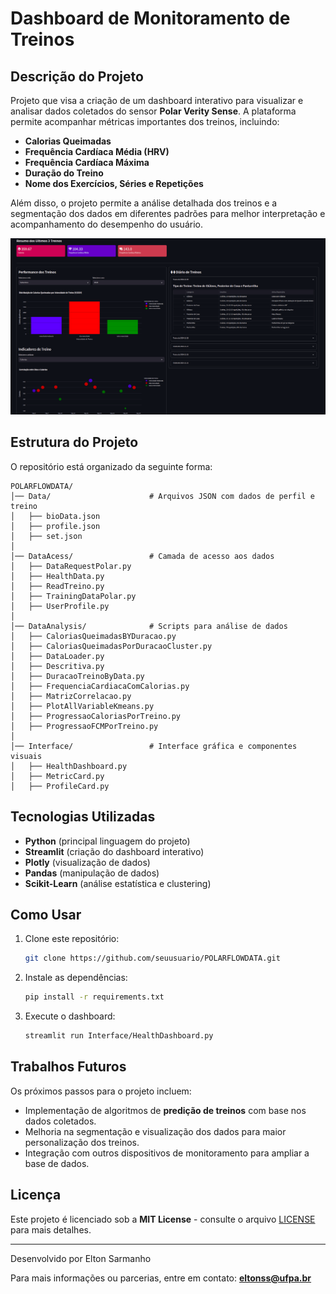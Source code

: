 # Dashboard de Monitoramento de Treinos

## Descrição do Projeto
Projeto que visa a criação de um dashboard interativo para visualizar e analisar dados coletados do sensor **Polar Verity Sense**. A plataforma permite acompanhar métricas importantes dos treinos, incluindo:

- **Calorias Queimadas**
- **Frequência Cardíaca Média (HRV)**
- **Frequência Cardíaca Máxima**
- **Duração do Treino**
- **Nome dos Exercícios, Séries e Repetições**

Além disso, o projeto permite a análise detalhada dos treinos e a segmentação dos dados em diferentes padrões para melhor interpretação e acompanhamento do desempenho do usuário.

![alt text](image.png)
## Estrutura do Projeto

O repositório está organizado da seguinte forma:

```
POLARFLOWDATA/
│── Data/                      # Arquivos JSON com dados de perfil e treino
│   ├── bioData.json
│   ├── profile.json
│   ├── set.json
│
│── DataAcess/                 # Camada de acesso aos dados
│   ├── DataRequestPolar.py
│   ├── HealthData.py
│   ├── ReadTreino.py
│   ├── TrainingDataPolar.py
│   ├── UserProfile.py
│
│── DataAnalysis/              # Scripts para análise de dados
│   ├── CaloriasQueimadasBYDuracao.py
│   ├── CaloriasQueimadasPorDuracaoCluster.py
│   ├── DataLoader.py
│   ├── Descritiva.py
│   ├── DuracaoTreinoByData.py
│   ├── FrequenciaCardiacaComCalorias.py
│   ├── MatrizCorrelacao.py
│   ├── PlotAllVariableKmeans.py
│   ├── ProgressaoCaloriasPorTreino.py
│   ├── ProgressaoFCMPorTreino.py
│
│── Interface/                 # Interface gráfica e componentes visuais
│   ├── HealthDashboard.py
│   ├── MetricCard.py
│   ├── ProfileCard.py
```

## Tecnologias Utilizadas
- **Python** (principal linguagem do projeto)
- **Streamlit** (criação do dashboard interativo)
- **Plotly** (visualização de dados)
- **Pandas** (manipulação de dados)
- **Scikit-Learn** (análise estatística e clustering)

## Como Usar
1. Clone este repositório:
   ```sh
   git clone https://github.com/seuusuario/POLARFLOWDATA.git
   ```
2. Instale as dependências:
   ```sh
   pip install -r requirements.txt
   ```
3. Execute o dashboard:
   ```sh
   streamlit run Interface/HealthDashboard.py
   ```

## Trabalhos Futuros
Os próximos passos para o projeto incluem:
- Implementação de algoritmos de **predição de treinos** com base nos dados coletados.
- Melhoria na segmentação e visualização dos dados para maior personalização dos treinos.
- Integração com outros dispositivos de monitoramento para ampliar a base de dados.

## Licença
Este projeto é licenciado sob a **MIT License** - consulte o arquivo [LICENSE](LICENSE) para mais detalhes.

---

Desenvolvido por Elton Sarmanho 

Para mais informações ou parcerias, entre em contato: **eltonss@ufpa.br**
